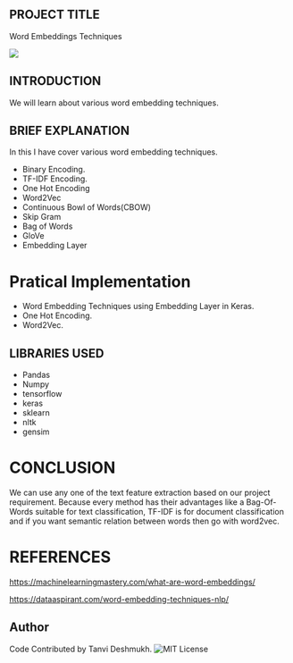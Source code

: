 ## PROJECT TITLE
Word Embeddings Techniques

<img src = "https://www.google.com/imgres?imgurl=https%3A%2F%2Fcdn.analyticsvidhya.com%2Fwp-content%2Fuploads%2F2019%2F11%2FWord-Vectors.png&imgrefurl=https%3A%2F%2Fwww.analyticsvidhya.com%2Fblog%2F2020%2F08%2Ftop-4-sentence-embedding-techniques-using-python%2F&tbnid=FFYTHb0sqhoRfM&vet=12ahUKEwjr1qyr0sLzAhWhnksFHX8_DRwQMygCegUIARC1AQ..i&docid=iSq6gLsGZubvSM&w=1505&h=527&q=word%20embedding%20techniques%20image&ved=2ahUKEwjr1qyr0sLzAhWhnksFHX8_DRwQMygCegUIARC1AQ">

## INTRODUCTION
We will learn about various word embedding techniques.

## BRIEF EXPLANATION
In this I have cover various word embedding techniques.

* Binary Encoding.
* TF-IDF Encoding.
* One Hot Encoding
* Word2Vec
* Continuous Bowl of Words(CBOW)
* Skip Gram
* Bag of Words
* GloVe
* Embedding Layer

# Pratical Implementation

* Word Embedding Techniques using Embedding Layer in Keras.
* One Hot Encoding.
* Word2Vec.
 
## LIBRARIES USED

* Pandas
* Numpy
* tensorflow
* keras
* sklearn
* nltk
* gensim

#  CONCLUSION
We can use any one of the text feature extraction based on our project requirement. Because every method has their advantages  like a Bag-Of-Words suitable for text classification, TF-IDF is for document classification and if you want semantic relation between words then go with word2vec.
# REFERENCES
https://machinelearningmastery.com/what-are-word-embeddings/

https://dataaspirant.com/word-embedding-techniques-nlp/













## Author
Code Contributed by Tanvi Deshmukh.
![MIT License](https://img.shields.io/badge/Made_With_Jupyter-2CA5E0?style=for-the-badge_Color=whit)

  
